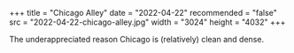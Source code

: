 +++
title = "Chicago Alley"
date = "2022-04-22"
recommended = "false"
src = "2022-04-22-chicago-alley.jpg"
width = "3024"
height = "4032"
+++

The underappreciated reason Chicago is (relatively) clean and dense.
